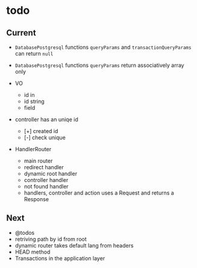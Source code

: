 # todo

## Current

- `DatabasePostgresql` functions `queryParams` and `transactionQueryParams` can return `null`
- `DatabasePostgresql` functions `queryParams` return  associatively array only

- VO
  - id in
  - id string
  - field

- controller has an uniqe id
  - [+] created id
  - [-] check unique

- HandlerRouter
  - main router
  - redirect handler
  - dynamic root handler
  - controller handler
  - not found handler
  - handlers, controller and action uses a Request and returns a Response

## Next

- @todos
- retriving path by id from root
- dynamic router takes default lang from headers  
- HEAD method
- Transactions in the application layer
